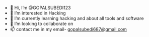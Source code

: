 - 👋 Hi, I’m @GOPALSUBEDI123
- 👀 I’m interested in Hacking
- 🌱 I’m currently learning hacking and about all tools and software
- 💞️ I’m looking to collaborate on
- 📫 contact me in my email- gopalsubedi687@gmail.com

<!---
-please help
